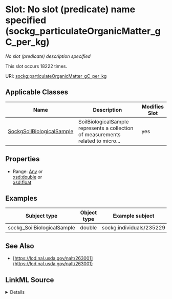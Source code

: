 

# Slot: No slot (predicate) name specified (sockg_particulateOrganicMatter_gC_per_kg)


_No slot (predicate) description specified_






This slot occurs 18222 times.


URI: [sockg:particulateOrganicMatter_gC_per_kg](https://idir.uta.edu/sockg-ontology/docs/particulateOrganicMatter_gC_per_kg)



<!-- no inheritance hierarchy -->





## Applicable Classes

| Name | Description | Modifies Slot |
| --- | --- | --- |
| [SockgSoilBiologicalSample](../classes/SockgSoilBiologicalSample.md) | SoilBiologicalSample represents a collection of measurements related to micro... |  yes  |







## Properties

* Range: [Any](../classes/Any.md)&nbsp;or&nbsp;<br />[xsd:double](http://www.w3.org/2001/XMLSchema#double)&nbsp;or&nbsp;<br />[xsd:float](http://www.w3.org/2001/XMLSchema#float)






## Examples

| Subject type | Object type | Example subject | Example object | Occurrences |
| --- | --- | --- | --- | --- |
| sockg_SoilBiologicalSample | double | sockg:individuals/235229 | 3.966132 | 18222 |


## See Also

* [https://lod.nal.usda.gov/nalt/263001](https://lod.nal.usda.gov/nalt/263001)



## LinkML Source

<details>

```yaml
name: sockg_particulateOrganicMatter_gC_per_kg
annotations:
  count:
    tag: count
    value: 18222
description: No slot (predicate) description specified
title: No slot (predicate) name specified
examples:
- object:
    example_object: '3.966132'
    example_object_type: double
    example_predicate: sockg:particulateOrganicMatter_gC_per_kg
    example_subject: sockg:individuals/235229
    example_subject_type: sockg_SoilBiologicalSample
from_schema: soc-kg
see_also:
- https://lod.nal.usda.gov/nalt/263001
rank: 1000
domain: sockg_SoilBiologicalSample
slot_uri: sockg:particulateOrganicMatter_gC_per_kg
alias: sockg_particulateOrganicMatter_gC_per_kg
domain_of:
- sockg_SoilBiologicalSample
range: Any
any_of:
- range: double
- range: float

```
</details>